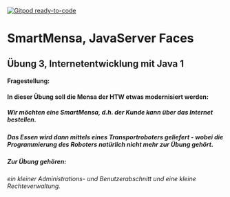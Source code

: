 [![Gitpod ready-to-code](https://img.shields.io/badge/Gitpod-ready--to--code-blue?logo=gitpod)](https://gitpod.io/#https://github.com/issakr/SmartMensa)

# SmartMensa, JavaServer Faces
## Übung 3, Internetentwicklung mit Java 1
#### Fragestellung:
#### In dieser Übung soll die Mensa der HTW etwas modernisiert werden: 
##### Wir möchten eine SmartMensa, d.h. der Kunde kann über das Internet bestellen.
##### Das Essen wird dann mittels eines Transportroboters geliefert - wobei die Programmierung des Roboters natürlich nicht mehr zur Übung gehört.
##### Zur Übung gehören: 
###### ein kleiner Administrations- und Benutzerabschnitt und eine kleine Rechteverwaltung.
